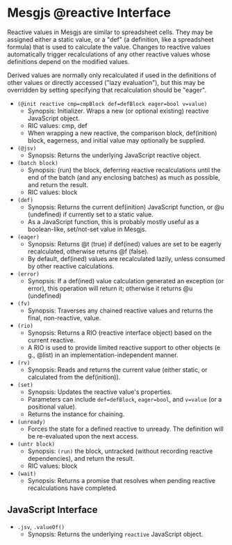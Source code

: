 # Mesgjs @reactive Interface

Reactive values in Mesgjs are similar to spreadsheet cells. They may be assigned either a static value, or a "def" (a definition, like a spreadsheet formula) that is used to calculate the value. Changes to reactive values automatically trigger recalculations of any other reactive values whose definitions depend on the modified values.

Derived values are normally only recalculated if used in the definitions of other values or directly accessed ("lazy evaluation"), but this may be overridden by setting specifying that recalculation should be "eager".

* `(@init reactive cmp=cmpBlock def=defBlock eager=bool v=value)`
  * Synopsis: Initializer. Wraps a new (or optional existing) reactive JavaScript object.  
  * RIC values: cmp, def  
  * When wrapping a new reactive, the comparison block, def(inition) block, eagerness, and initial value may optionally be supplied.  
* `(@jsv)`
  * Synopsis: Returns the underlying JavaScript reactive object.  
* `(batch block)`
  * Synopsis: (run) the block, deferring reactive recalculations until the end of the batch (and any enclosing batches) as much as possible, and return the result.  
  * RIC values: block  
* `(def)`
  * Synopsis: Returns the current def(inition) JavaScript function, or @u (undefined) if currently set to a static value.  
  * As a JavaScript function, this is probably mostly useful as a boolean-like, set/not-set value in Mesgjs.  
* `(eager)`
  * Synopsis: Returns @t (true) if def(ined) values are set to be eagerly recalculated, otherwise returns @f (false).  
  * By default, def(ined) values are recalculated lazily, unless consumed by other reactive calculations.  
* `(error)`
  * Synopsis: If a def(ined) value calculation generated an exception (or error), this operation will return it; otherwise it returns @u (undefined)  
* `(fv)`
  * Synopsis: Traverses any chained reactive values and returns the final, non-reactive, value.  
* `(rio)`
  * Synopsis: Returns a RIO (reactive interface object) based on the current reactive.  
  * A RIO is used to provide limited reactive support to other objects (e g., @list) in an implementation-independent manner.  
* `(rv)`
  * Synopsis: Reads and returns the current value (either static, or calculated from the def(inition)).  
* `(set)`
  * Synopsis: Updates the reactive value's properties.
  * Parameters can include `def=defBlock`, `eager=bool`, and `v=value` (or a positional value).
  * Returns the instance for chaining.
* `(unready)`
  * Forces the state for a defined reactive to unready. The definition will be re-evaluated upon the next access.
* `(untr block)`
  * Synopsis: `(run)` the block, untracked (without recording reactive dependencies), and return the result.  
  * RIC values: block
* `(wait)`
  * Synopsis: Returns a promise that resolves when pending reactive recalculations have completed.

## JavaScript Interface

* `.jsv`, `.valueOf()`
  * Synopsis: Returns the underlying `reactive` JavaScript object.
